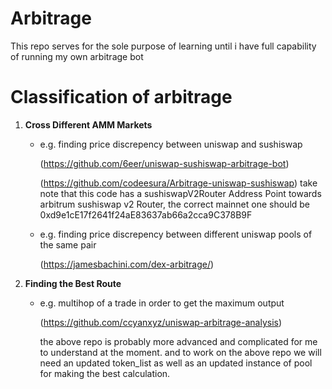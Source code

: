 # Arbitrage
This repo serves for the sole purpose of learning until i have full capability of running my own arbitrage bot

# Classification of arbitrage

1. __Cross Different AMM Markets__
   - e.g. finding price discrepency between uniswap and sushiswap
  
     
       (https://github.com/6eer/uniswap-sushiswap-arbitrage-bot)

       (https://github.com/codeesura/Arbitrage-uniswap-sushiswap) take note that this code has a sushiswapV2Router Address Point towards arbitrum sushiswap v2 Router, the correct mainnet one should be 0xd9e1cE17f2641f24aE83637ab66a2cca9C378B9F


   - e.g. finding price discrepency between different uniswap pools of the same pair
  
     
       (https://jamesbachini.com/dex-arbitrage/)
1. __Finding the Best Route__
   - e.g. multihop of a trade in order to get the maximum output
  
     
       (https://github.com/ccyanxyz/uniswap-arbitrage-analysis)

   
       the above repo is probably more advanced and complicated for me to understand at the moment.
       and to work on the above repo we will need an updated token_list as well as an updated instance of pool for making the best calculation.
     
     

